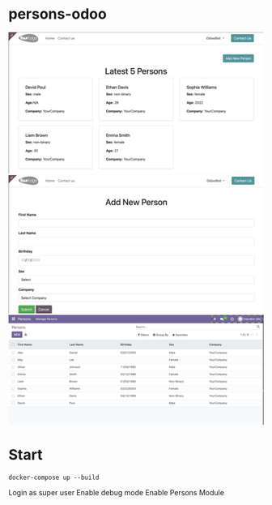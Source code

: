 # persons-odoo

![alt text](images/1.png)
![alt text](images/2.png)
![alt text](images/3.png)

# Start
```
docker-compose up --build
```
Login as super user
Enable debug mode
Enable Persons Module